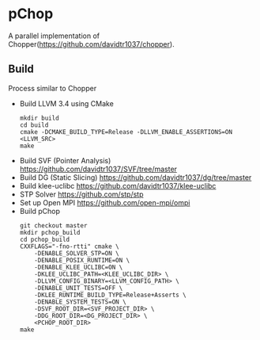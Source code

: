 # pChop

A parallel implementation of Chopper(https://github.com/davidtr1037/chopper).

## Build

Process similar to Chopper 

* Build LLVM 3.4 using CMake
  ```
  mkdir build
  cd build
  cmake -DCMAKE_BUILD_TYPE=Release -DLLVM_ENABLE_ASSERTIONS=ON <LLVM_SRC>
  make
  ```
* Build SVF (Pointer Analysis)
  https://github.com/davidtr1037/SVF/tree/master
* Build DG (Static Slicing)
  https://github.com/davidtr1037/dg/tree/master
* Build klee-uclibc
  https://github.com/davidtr1037/klee-uclibc
* STP Solver
  https://github.com/stp/stp
* Set up Open MPI 
  https://github.com/open-mpi/ompi 
* Build pChop
  ```
  git checkout master
  mkdir pchop_build
  cd pchop_build
  CXXFLAGS="-fno-rtti" cmake \
      -DENABLE_SOLVER_STP=ON \
      -DENABLE_POSIX_RUNTIME=ON \
      -DENABLE_KLEE_UCLIBC=ON \
      -DKLEE_UCLIBC_PATH=<KLEE_UCLIBC_DIR> \
      -DLLVM_CONFIG_BINARY=<LLVM_CONFIG_PATH> \
      -DENABLE_UNIT_TESTS=OFF \
      -DKLEE_RUNTIME_BUILD_TYPE=Release+Asserts \
      -DENABLE_SYSTEM_TESTS=ON \
      -DSVF_ROOT_DIR=<SVF_PROJECT_DIR> \
      -DDG_ROOT_DIR=<DG_PROJECT_DIR> \
      <PCHOP_ROOT_DIR>
  make
  ```
